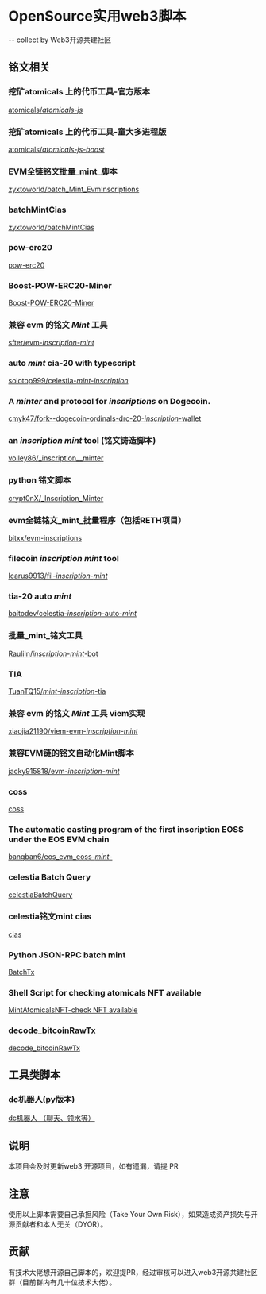 # OpenSource实用web3脚本 
-- collect by Web3开源共建社区
## 铭文相关
### 挖矿atomicals 上的代币工具-官方版本
[atomicals/_atomicals-js_](https://github.com/atomicals/atomicals-js)
### 挖矿atomicals 上的代币工具-童大多进程版
[atomicals/_atomicals-js-boost_](https://github.com/wkler/atomicals-js-boost)
### EVM全链铭文批量_mint_脚本
[zyxtoworld/batch_Mint_EvmInscriptions](https://github.com/zyxtoworld/batchMintEvmInscriptions)
### batchMintCias
[zyxtoworld/batchMintCias](https://github.com/zyxtoworld/batchMintCias)
### pow-erc20
[pow-erc20](https://github.com/nishuzumi/pow-erc20)
### Boost-POW-ERC20-Miner
[Boost-POW-ERC20-Miner](https://github.com/wkler/Boost-POW-ERC20-Miner)
### 兼容 evm 的铭文 _Mint_ 工具
[sfter/evm-_inscription_-_mint_](https://github.com/sfter/evm-inscription-mint)
### auto _mint_ cia-20 with typescript
[solotop999/celestia-_mint_-_inscription_](https://github.com/solotop999/celestia-mint-inscription)
### A _minter_ and protocol for _inscriptions_ on Dogecoin.
[cmyk47/fork--dogecoin-ordinals-drc-20-_inscription_-wallet](https://github.com/cmyk47/fork--dogecoin-ordinals-drc-20-inscription-wallet)
### an _inscription_ _mint_ tool (铭文铸造脚本)
[volley86/_inscription__minter](https://github.com/volley86/inscription_minter)
### python 铭文脚本
[crypt0nX/_Inscription_Minter](https://github.com/crypt0nX/InscriptionMinter)
### evm全链铭文_mint_批量程序（包括RETH项目）
[bitxx/evm-inscriptions](https://github.com/bitxx/evm-inscriptions)
### filecoin _inscription_ _mint_ tool
[Icarus9913/fil-_inscription_-_mint_](https://github.com/Icarus9913/fil-inscription-mint)
### tia-20 auto _mint_
[baitodev/celestia-_inscription_-auto-_mint_](https://github.com/baitodev/celestia-inscription-auto-mint)
### 批量_mint_铭文工具
[RauliIn/_inscription_-_mint_-bot](https://github.com/RauliIn/inscription-mint-bot)
### TIA
[TuanTQ15/_mint_-_inscription_-tia](https://github.com/TuanTQ15/mint-inscription-tia)
### 兼容 evm 的铭文 _Mint_ 工具 viem实现
[xiaojia21190/viem-evm-_inscription_-_mint_](https://github.com/xiaojia21190/viem-evm-inscription-mint)
### 兼容EVM链的铭文自动化Mint脚本
[jacky915818/evm-_inscription_-_mint_](https://github.com/jacky915818/evm-inscription-mint)
### coss
[coss](https://github.com/qzz0518/coss)
### The automatic casting program of the first inscription EOSS under the EOS EVM chain
[bangban6/eos_evm_eoss-_mint_-](https://github.com/bangban6/eos_evm_eoss-mint-)
### celestia Batch Query
[celestiaBatchQuery](https://github.com/tcitds1/celestiaBatchQuery)
### celestia铭文mint cias
[cias](https://github.com/zefzhou/cias)
### Python JSON-RPC batch mint
[BatchTx](https://github.com/cradle0fFilth/BatchTx)
### Shell Script for checking atomicals NFT available
[MintAtomicalsNFT-check NFT available](https://github.com/cradle0fFilth/MintAtomicalsNFT)
### decode_bitcoinRawTx
[decode_bitcoinRawTx](https://github.com/cradle0fFilth/decode_bitcoinRawTx)

## 工具类脚本
### dc机器人(py版本)
[dc机器人 （聊天、领水等）](https://github.com/l333308/discord_bot)

## 说明
本项目会及时更新web3 开源项目，如有遗漏，请提 PR
## 注意
使用以上脚本需要自己承担风险（Take Your Own Risk），如果造成资产损失与开源贡献者和本人无关（DYOR）。
## 贡献
有技术大佬想开源自己脚本的，欢迎提PR，经过审核可以进入web3开源共建社区群（目前群内有几十位技术大佬）。
